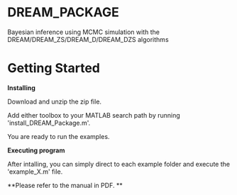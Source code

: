 # DREAM_PACKAGE
Bayesian inference using MCMC simulation with the DREAM/DREAM_ZS/DREAM_D/DREAM_DZS algorithms

# Getting Started
**Installing**

Download and unzip the zip file.

Add either toolbox to your MATLAB search path by running 'install_DREAM_Package.m'.

You are ready to run the examples.

**Executing program**

After intalling, you can simply direct to each example folder and execute the 'example_X.m' file.

**Please refer to the manual in PDF. **
